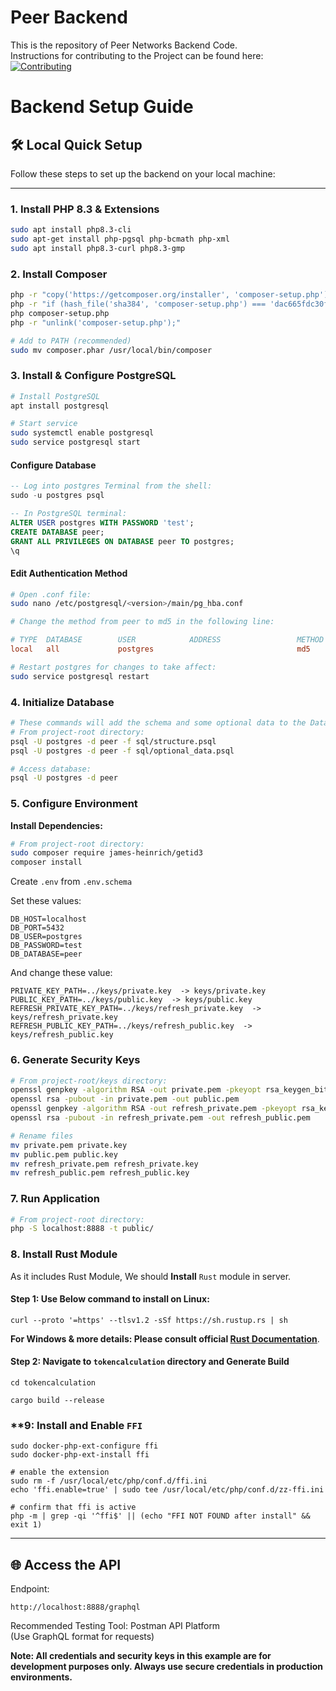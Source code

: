 # Peer Backend  
This is the repository of Peer Networks Backend Code.  
Instructions for contributing to the Project can be found here:  
[![Contributing](https://img.shields.io/badge/Contributing-Guidelines-blue.svg)](https://github.com/peer-network/.github/blob/main/CONTRIBUTING.md)  

# Backend Setup Guide

## 🛠️ Local Quick Setup

Follow these steps to set up the backend on your local machine:

---

### **1. Install PHP 8.3 & Extensions**
```bash
sudo apt install php8.3-cli
sudo apt-get install php-pgsql php-bcmath php-xml
sudo apt install php8.3-curl php8.3-gmp
```

### **2. Install Composer**
```bash
php -r "copy('https://getcomposer.org/installer', 'composer-setup.php');"
php -r "if (hash_file('sha384', 'composer-setup.php') === 'dac665fdc30fdd8ec78b38b9800061b4150413ff2e3b6f88543c636f7cd84f6db9189d43a81e5503cda447da73c7e5b6') { echo 'Installer verified'.PHP_EOL; } else { echo 'Installer corrupt'.PHP_EOL; unlink('composer-setup.php'); exit(1); }"
php composer-setup.php
php -r "unlink('composer-setup.php');"

# Add to PATH (recommended)
sudo mv composer.phar /usr/local/bin/composer
```

### **3. Install & Configure PostgreSQL**
```bash
# Install PostgreSQL
apt install postgresql

# Start service
sudo systemctl enable postgresql
sudo service postgresql start
```

#### Configure Database
```sql
-- Log into postgres Terminal from the shell:
sudo -u postgres psql

-- In PostgreSQL terminal:
ALTER USER postgres WITH PASSWORD 'test';
CREATE DATABASE peer;
GRANT ALL PRIVILEGES ON DATABASE peer TO postgres;
\q
```

#### Edit Authentication Method
```bash
# Open .conf file:
sudo nano /etc/postgresql/<version>/main/pg_hba.conf
```
```conf
# Change the method from peer to md5 in the following line:  

# TYPE  DATABASE        USER            ADDRESS                 METHOD
local   all             postgres                                md5
```
```bash
# Restart postgres for changes to take affect:
sudo service postgresql restart
```

### **4. Initialize Database**
```bash
# These commands will add the schema and some optional data to the Database peer:
# From project-root directory:
psql -U postgres -d peer -f sql/structure.psql
psql -U postgres -d peer -f sql/optional_data.psql

# Access database:
psql -U postgres -d peer
```

### **5. Configure Environment**

**Install Dependencies:**  
```bash
# From project-root directory:
sudo composer require james-heinrich/getid3
composer install
```

Create `.env` from `.env.schema`

Set these values:
```env
DB_HOST=localhost
DB_PORT=5432
DB_USER=postgres
DB_PASSWORD=test
DB_DATABASE=peer
```  
And change these value:
```env
PRIVATE_KEY_PATH=../keys/private.key  -> keys/private.key
PUBLIC_KEY_PATH=../keys/public.key  -> keys/public.key
REFRESH_PRIVATE_KEY_PATH=../keys/refresh_private.key  -> keys/refresh_private.key
REFRESH_PUBLIC_KEY_PATH=../keys/refresh_public.key  -> keys/refresh_public.key
```  

### **6. Generate Security Keys**
```bash
# From project-root/keys directory:
openssl genpkey -algorithm RSA -out private.pem -pkeyopt rsa_keygen_bits:2048
openssl rsa -pubout -in private.pem -out public.pem
openssl genpkey -algorithm RSA -out refresh_private.pem -pkeyopt rsa_keygen_bits:2048
openssl rsa -pubout -in refresh_private.pem -out refresh_public.pem

# Rename files
mv private.pem private.key
mv public.pem public.key
mv refresh_private.pem refresh_private.key
mv refresh_public.pem refresh_public.key
```

### **7. Run Application**
```bash
# From project-root directory:
php -S localhost:8888 -t public/
```

### **8. Install Rust Module**
As it includes Rust Module, We should **Install** `Rust` module in server. 

#### Step 1: Use Below command to install on Linux:
```
curl --proto '=https' --tlsv1.2 -sSf https://sh.rustup.rs | sh
```
**For Windows & more details: Please consult official [Rust Documentation](https://www.rust-lang.org/tools/install)**.

#### Step 2: Navigate to `tokencalculation` directory and Generate Build
```
cd tokencalculation
```
```
cargo build --release
```

### **9: Install and Enable `FFI` 
```
sudo docker-php-ext-configure ffi
sudo docker-php-ext-install ffi

# enable the extension
sudo rm -f /usr/local/etc/php/conf.d/ffi.ini
echo 'ffi.enable=true' | sudo tee /usr/local/etc/php/conf.d/zz-ffi.ini

# confirm that ffi is active
php -m | grep -qi '^ffi$' || (echo "FFI NOT FOUND after install" && exit 1)
```


---

## 🌐 Access the API

Endpoint:
```
http://localhost:8888/graphql
```

Recommended Testing Tool:
Postman API Platform  
(Use GraphQL format for requests)

**Note: All credentials and security keys in this example are for development purposes only. Always use secure credentials in production environments.**  